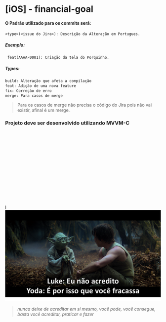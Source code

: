 # [iOS] - financial-goal

#### O Padrão utilizado para os commits será:

```
<type>(<issue do Jira>): Descrição da Alteração em Portugues.
```
  
  ##### Exemplo:
  ```
   feat(AAAA-0001): Criação da tela do Porquinho.  
  ```

  ##### Types:
  ```
  build: Alteração que afeta a compilação  
  feat: Adição de uma nova feature
  fix: Correção de erro 
  merge: Para casos de merge
  ```
  
  >Para os casos de merge não precisa o código do Jira pois não vai existir, afinal é um merge.



### Projeto deve ser desenvolvido utilizando MVVM-C

```















```
l
![](https://github.com/MoacirParticular/Login-MVVM-C/blob/main/Arquivos/euNaoAcredito.png)
 

>_nunca deixe de acreditar em si mesmo, você pode, você consegue, basta você acreditar, praticar e fazer_

  
